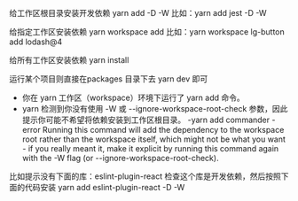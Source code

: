 给工作区根目录安装开发依赖
yarn add <package> -D -W
比如：yarn add jest -D -W

给指定工作区安装依赖
yarn workspace <workspace-name> add <package>
比如：yarn workspace lg-button add lodash@4

给所有工作区安装依赖
yarn install

运行某个项目则直接在packages 目录下去 yarn dev 即可


- 你在 yarn 工作区（workspace）环境下运行了 yarn add 命令。
- yarn 检测到你没有使用 -W 或 --ignore-workspace-root-check 参数，因此提示你可能不希望将依赖安装到工作区根目录。
-yarn add commander
-error Running this command will add the dependency to the workspace root rather than the workspace itself, which might not be what you want - if you really meant it, make it explicit by running this command again with the -W flag (or --ignore-workspace-root-check).

比如提示没有下面的库：eslint-plugin-react
检查这个库是开发依赖，然后按照下面的代码安装
yarn add eslint-plugin-react -D -W
